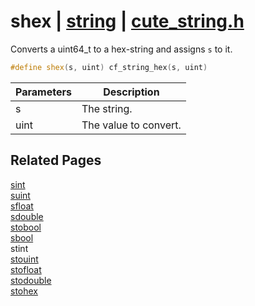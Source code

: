 # shex | [string](https://github.com/RandyGaul/cute_framework/blob/master/docs/string_readme.md) | [cute_string.h](https://github.com/RandyGaul/cute_framework/blob/master/include/cute_string.h)

Converts a uint64_t to a hex-string and assigns `s` to it.

```cpp
#define shex(s, uint) cf_string_hex(s, uint)
```

Parameters | Description
--- | ---
s | The string.
uint | The value to convert.

## Related Pages

[sint](https://github.com/RandyGaul/cute_framework/blob/master/docs/string/sint.md)  
[suint](https://github.com/RandyGaul/cute_framework/blob/master/docs/string/suint.md)  
[sfloat](https://github.com/RandyGaul/cute_framework/blob/master/docs/string/sfloat.md)  
[sdouble](https://github.com/RandyGaul/cute_framework/blob/master/docs/string/sdouble.md)  
[stobool](https://github.com/RandyGaul/cute_framework/blob/master/docs/string/stobool.md)  
[sbool](https://github.com/RandyGaul/cute_framework/blob/master/docs/string/sbool.md)  
stint  
[stouint](https://github.com/RandyGaul/cute_framework/blob/master/docs/string/stouint.md)  
[stofloat](https://github.com/RandyGaul/cute_framework/blob/master/docs/string/stofloat.md)  
[stodouble](https://github.com/RandyGaul/cute_framework/blob/master/docs/string/stodouble.md)  
[stohex](https://github.com/RandyGaul/cute_framework/blob/master/docs/string/stohex.md)  
